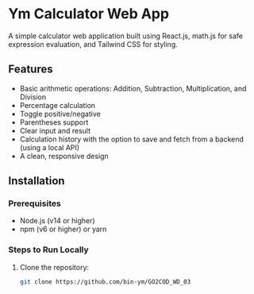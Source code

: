 # Ym Calculator Web App

A simple calculator web application built using React.js, math.js for safe expression evaluation, and Tailwind CSS for styling.

## Features

- Basic arithmetic operations: Addition, Subtraction, Multiplication, and Division
- Percentage calculation
- Toggle positive/negative
- Parentheses support
- Clear input and result
- Calculation history with the option to save and fetch from a backend (using a local API)
- A clean, responsive design

## Installation

### Prerequisites

- Node.js (v14 or higher)
- npm (v6 or higher) or yarn

### Steps to Run Locally

1. Clone the repository:

   ```bash
   git clone https://github.com/bin-ym/GO2COD_WD_03
